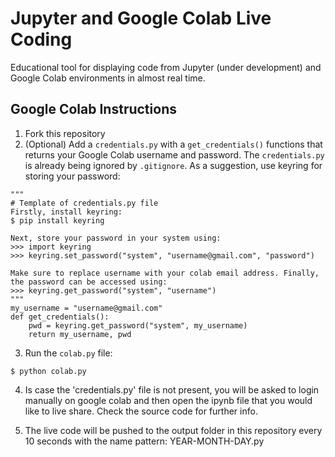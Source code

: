 # Jupyter and Google Colab Live Coding
Educational tool for displaying code from Jupyter (under development) and Google Colab environments in almost real time.

## Google Colab Instructions

1. Fork this repository
2. (Optional) Add a `credentials.py` with a `get_credentials()` functions that returns your Google Colab username and password. The `credentials.py` is already being ignored by `.gitignore`. As a suggestion, use keyring for storing your password:
```
"""
# Template of credentials.py file
Firstly, install keyring: 
$ pip install keyring

Next, store your password in your system using:
>>> import keyring
>>> keyring.set_password("system", "username@gmail.com", "password")

Make sure to replace username with your colab email address. Finally, the password can be accessed using:
>>> keyring.get_password("system", "username")
"""
my_username = "username@gmail.com"
def get_credentials():
    pwd = keyring.get_password("system", my_username)
    return my_username, pwd
```
3. Run the `colab.py` file:
```
$ python colab.py
```
4. Is case the 'credentials.py' file is not present, you will be asked to login manually on google colab and then open the ipynb file that you would like to live share. Check the source code for further info. 

5. The live code will be pushed to the output folder in this repository every 10 seconds with the name pattern: YEAR-MONTH-DAY.py
